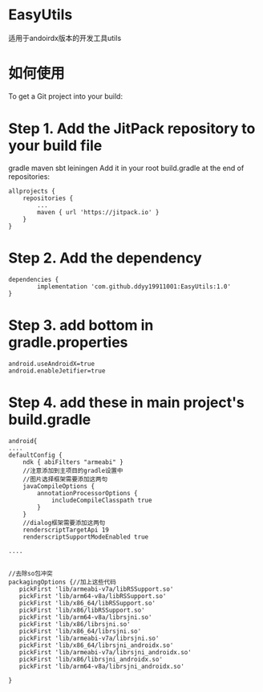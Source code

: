 # EasyUtils

适用于andoirdx版本的开发工具utils

# 如何使用

To get a Git project into your build:

# Step 1. Add the JitPack repository to your build file

gradle
maven
sbt
leiningen
Add it in your root build.gradle at the end of repositories:

	allprojects {
		repositories {
			...
			maven { url 'https://jitpack.io' }
		}
	}
# Step 2. Add the dependency

	dependencies {
	        implementation 'com.github.ddyy19911001:EasyUtils:1.0'
	}
# Step 3. add bottom in gradle.properties

	android.useAndroidX=true
	android.enableJetifier=true

# Step 4. add these in main project's build.gradle

	android{
	....
	defaultConfig {
        ndk { abiFilters "armeabi" }
        //注意添加到主项目的gradle设置中
        //图片选择框架需要添加这两句
        javaCompileOptions {
            annotationProcessorOptions {
                includeCompileClasspath true
            }
        }
        //dialog框架需要添加这两句
        renderscriptTargetApi 19
        renderscriptSupportModeEnabled true
	
	....
	
	
	//去除so包冲突
	packagingOptions {//加上这些代码
  	   pickFirst 'lib/armeabi-v7a/libRSSupport.so'
   	   pickFirst 'lib/arm64-v8a/libRSSupport.so'
  	   pickFirst 'lib/x86_64/libRSSupport.so'
 	   pickFirst 'lib/x86/libRSSupport.so'
 	   pickFirst 'lib/arm64-v8a/librsjni.so'
  	   pickFirst 'lib/x86/librsjni.so'
  	   pickFirst 'lib/x86_64/librsjni.so'
 	   pickFirst 'lib/armeabi-v7a/librsjni.so'
 	   pickFirst 'lib/x86_64/librsjni_androidx.so'
 	   pickFirst 'lib/armeabi-v7a/librsjni_androidx.so'
 	   pickFirst 'lib/x86/librsjni_androidx.so'
 	   pickFirst 'lib/arm64-v8a/librsjni_androidx.so'
	
	}	



